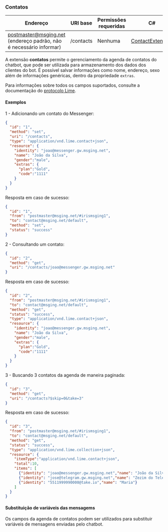 ### Contatos
| Endereço              | URI base     | Permissões requeridas   | C#              |
|-----------------------|--------------|-------------------------|-----------------|
| postmaster@msging.net (endereço padrão, não é necessário informar) | /contacts | Nenhuma | [ContactExtension](https://github.com/takenet/messaginghub-client-csharp/blob/master/src/Takenet.MessagingHub.Client/Extensions/Contacts/ContactExtension.cs) |

A extensão **contatos** permite o gerenciamento da agenda de contatos do chatbot, que pode ser utilizada para armazenamento dos dados dos clientes do bot. É possível salvar informações como nome, endereço, sexo além de informações genéricas, dentro da propriedade `extras`.

Para informações sobre todos os campos suportados, consulte a documentação do [protocolo Lime](http://limeprotocol.org/resources.html#contact). 

#### Exemplos
1 - Adicionando um contato do Messenger:
```json
{  
  "id": "1",
  "method": "set",
  "uri": "/contacts",
  "type": "application/vnd.lime.contact+json",
  "resource": {
    "identity": "joao@messenger.gw.msging.net",
    "name": "João da Silva",
    "gender":"male",
    "extras": {
      "plan":"Gold",
      "code":"1111"      
    }
  }
}
```
Resposta em caso de sucesso:
```json
{
  "id": "1",
  "from": "postmaster@msging.net/#irismsging1",
  "to": "contact@msging.net/default",
  "method": "set",
  "status": "success"
}
```

2 - Consultando um contato:
```json
{  
  "id": "2",
  "method": "get",
  "uri": "/contacts/joao@messenger.gw.msging.net"
}
```
Resposta em caso de sucesso:
```json
{
  "id": "2",
  "from": "postmaster@msging.net/#irismsging1",
  "to": "contact@msging.net/default",
  "method": "get",
  "status": "success",
  "type": "application/vnd.lime.contact+json",
  "resource": {
    "identity": "joao@messenger.gw.msging.net",
    "name": "João da Silva",
    "gender":"male",
    "extras": {
      "plan":"Gold",
      "code":"1111"      
    }
  }  
}
```

3 - Buscando 3 contatos da agenda de maneira paginada:
```json
{  
  "id": "3",
  "method": "get",
  "uri": "/contacts?$skip=0&take=3"
}
```
Resposta em caso de sucesso:
```json
{
  "id": "3",
  "from": "postmaster@msging.net/#irismsging1",
  "to": "contact@msging.net/default",
  "method": "get",
  "status": "success",
  "type": "application/vnd.lime.collection+json",
  "resource": {
    "itemType":"application/vnd.lime.contact+json",
    "total":10,
    "items": [
      {"identity": "joao@messenger.gw.msging.net","name": "João da Silva","gender":"male","extras":{"plan":"Gold","code":"1111"}},
      {"identity": "jose@telegram.gw.msging.net","name": "Zezim do Telegram","email":"ze@gmail.com"},
      {"identity": "5511999990000@take.io","name": "Maria"}
    ]    
  }  
}
```

#### Substituição de variáveis das mensagems

Os campos da agenda de contatos podem ser utilizados para substituir variáveis de mensagens enviadas pelo chatbot.
